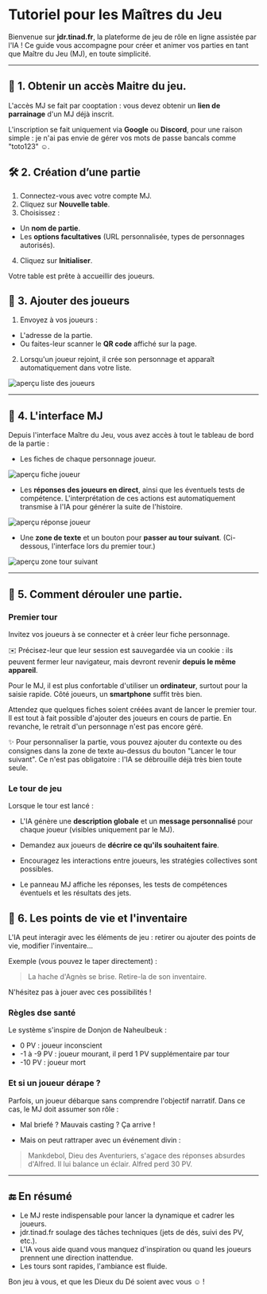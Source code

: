 # Tutoriel pour les Maîtres du Jeu

Bienvenue sur **jdr.tinad.fr**, la plateforme de jeu de rôle en ligne assistée par l'IA !
Ce guide vous accompagne pour créer et animer vos parties en tant que Maître du Jeu (MJ), en toute simplicité.

---

## 👤 1. Obtenir un accès Maitre du jeu.

L'accès MJ se fait par cooptation : vous devez obtenir un **lien de parrainage** d'un MJ déjà inscrit.

L'inscription se fait uniquement via **Google** ou **Discord**, pour une raison simple : je n'ai pas envie de gérer vos mots de passe bancals comme "toto123" ☺.

## 🛠️ 2. Création d’une partie

1. Connectez-vous avec votre compte MJ.
2. Cliquez sur **Nouvelle table**.
3. Choisissez :
- Un **nom de partie**.
- Les **options facultatives** (URL personnalisée, types de personnages autorisés).
4. Cliquez sur **Initialiser**.

Votre table est prête à accueillir des joueurs.




## 👥 3. Ajouter des joueurs

1. Envoyez à vos joueurs :
- L'adresse de la partie.
- Ou faites-leur scanner le **QR code** affiché sur la page.

2. Lorsqu'un joueur rejoint, il crée son personnage et apparaît automatiquement dans votre liste.


![aperçu liste des joueurs](https://jdr.tinad.fr/imgs/doc-screens/mj-liste-joueurs.png)


---

## 🎲 4. L'interface MJ

Depuis l'interface Maître du Jeu, vous avez accès à tout le tableau de bord de la partie :

- Les fiches de chaque personnage joueur.

![aperçu fiche joueur](https://jdr.tinad.fr/imgs/doc-screens/mj-fiche-personnage.png)


- Les **réponses des joueurs en direct**, ainsi que les éventuels tests de compétence.
L'interprétation de ces actions est automatiquement transmise à l'IA pour générer la suite de l'histoire.

![aperçu réponse joueur](https://jdr.tinad.fr/imgs/doc-screens/mj-attendre-reponses-tour.png)

- Une **zone de texte** et un bouton pour **passer au tour suivant**.
(Ci-dessous, l'interface lors du premier tour.)

![aperçu zone tour suivant](https://jdr.tinad.fr/imgs/doc-screens/mj-lancer-premier-tour.png)

---
## 🎲 5. Comment dérouler une partie.


### Premier tour

Invitez vos joueurs à se connecter et à créer leur fiche personnage.

✉️ Précisez-leur que leur session est sauvegardée via un cookie : ils peuvent fermer leur navigateur, mais devront revenir **depuis le même appareil**.

Pour le MJ, il est plus confortable d'utiliser un **ordinateur**, surtout pour la saisie rapide. Côté joueurs, un **smartphone** suffit très bien.

Attendez que quelques fiches soient créées avant de lancer le premier tour. Il est tout à fait possible d'ajouter des joueurs en cours de partie. En revanche, le retrait d'un personnage n'est pas encore géré.

✨ Pour personnaliser la partie, vous pouvez ajouter du contexte ou des consignes dans la zone de texte au-dessus du bouton "Lancer le tour suivant". Ce n'est pas obligatoire : l'IA se débrouille déjà très bien toute seule.

### Le tour de jeu

Lorsque le tour est lancé :

- L'IA génère une **description globale** et un **message personnalisé** pour chaque joueur (visibles uniquement par le MJ).

- Demandez aux joueurs de **décrire ce qu'ils souhaitent faire**.

- Encouragez les interactions entre joueurs, les stratégies collectives sont possibles.

- Le panneau MJ affiche les réponses, les tests de compétences éventuels et les résultats des jets.

## 🎲 6. Les points de vie et l'inventaire

L'IA peut interagir avec les éléments de jeu : retirer ou ajouter des points de vie, modifier l'inventaire...

Exemple (vous pouvez le taper directement) :

> La hache d'Agnès se brise. Retire-la de son inventaire.

N'hésitez pas à jouer avec ces possibilités !

### Règles dse santé
Le système s'inspire de Donjon de Naheulbeuk :
- 0 PV : joueur inconscient
- -1 à -9 PV : joueur mourant, il perd 1 PV supplémentaire par tour
- -10 PV : joueur mort




### Et si un joueur dérape ?

Parfois, un joueur débarque sans comprendre l'objectif narratif. Dans ce cas, le MJ doit assumer son rôle :

- Mal briefé ? Mauvais casting ? Ça arrive !

- Mais on peut rattraper avec un événement divin :

> Mankdebol, Dieu des Aventuriers, s'agace des réponses absurdes d'Alfred. Il lui balance un éclair. Alfred perd 30 PV.


---

## 🔚 En résumé

- Le MJ reste indispensable pour lancer la dynamique et cadrer les joueurs.
- jdr.tinad.fr soulage des tâches techniques (jets de dés, suivi des PV, etc.).
- L'IA vous aide quand vous manquez d'inspiration ou quand les joueurs prennent une direction inattendue.
- Les tours sont rapides, l'ambiance est fluide.

Bon jeu à vous, et que les Dieux du Dé soient avec vous ☺ !